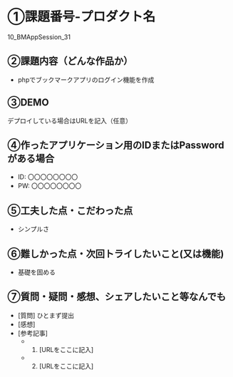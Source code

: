 # ①課題番号-プロダクト名

10_BMAppSession_31

## ②課題内容（どんな作品か）

- phpでブックマークアプリのログイン機能を作成

## ③DEMO

デプロイしている場合はURLを記入（任意）

## ④作ったアプリケーション用のIDまたはPasswordがある場合

- ID: 〇〇〇〇〇〇〇〇
- PW: 〇〇〇〇〇〇〇〇

## ⑤工夫した点・こだわった点

- シンプルさ

## ⑥難しかった点・次回トライしたいこと(又は機能)

- 基礎を固める

## ⑦質問・疑問・感想、シェアしたいこと等なんでも

- [質問] ひとまず提出
- [感想] 
- [参考記事]
  - 1. [URLをここに記入]
  - 2. [URLをここに記入]